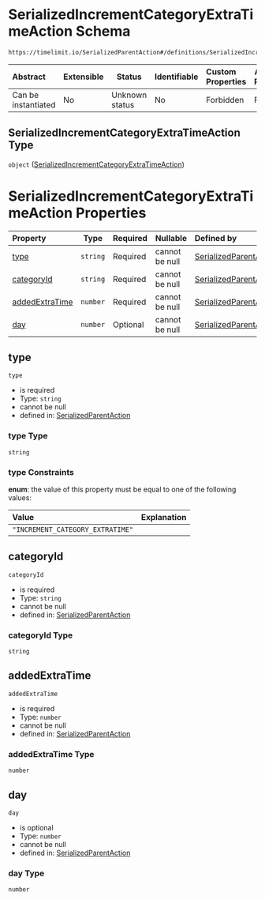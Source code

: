 # SerializedIncrementCategoryExtraTimeAction Schema

```txt
https://timelimit.io/SerializedParentAction#/definitions/SerializedIncrementCategoryExtraTimeAction
```




| Abstract            | Extensible | Status         | Identifiable | Custom Properties | Additional Properties | Access Restrictions | Defined In                                                                                        |
| :------------------ | ---------- | -------------- | ------------ | :---------------- | --------------------- | ------------------- | ------------------------------------------------------------------------------------------------- |
| Can be instantiated | No         | Unknown status | No           | Forbidden         | Forbidden             | none                | [SerializedParentAction.schema.json\*](SerializedParentAction.schema.json "open original schema") |

## SerializedIncrementCategoryExtraTimeAction Type

`object` ([SerializedIncrementCategoryExtraTimeAction](serializedparentaction-definitions-serializedincrementcategoryextratimeaction.md))

# SerializedIncrementCategoryExtraTimeAction Properties

| Property                          | Type     | Required | Nullable       | Defined by                                                                                                                                                                                                                                                                |
| :-------------------------------- | -------- | -------- | -------------- | :------------------------------------------------------------------------------------------------------------------------------------------------------------------------------------------------------------------------------------------------------------------------ |
| [type](#type)                     | `string` | Required | cannot be null | [SerializedParentAction](serializedparentaction-definitions-serializedincrementcategoryextratimeaction-properties-type.md "https&#x3A;//timelimit.io/SerializedParentAction#/definitions/SerializedIncrementCategoryExtraTimeAction/properties/type")                     |
| [categoryId](#categoryId)         | `string` | Required | cannot be null | [SerializedParentAction](serializedparentaction-definitions-serializedincrementcategoryextratimeaction-properties-categoryid.md "https&#x3A;//timelimit.io/SerializedParentAction#/definitions/SerializedIncrementCategoryExtraTimeAction/properties/categoryId")         |
| [addedExtraTime](#addedExtraTime) | `number` | Required | cannot be null | [SerializedParentAction](serializedparentaction-definitions-serializedincrementcategoryextratimeaction-properties-addedextratime.md "https&#x3A;//timelimit.io/SerializedParentAction#/definitions/SerializedIncrementCategoryExtraTimeAction/properties/addedExtraTime") |
| [day](#day)                       | `number` | Optional | cannot be null | [SerializedParentAction](serializedparentaction-definitions-serializedincrementcategoryextratimeaction-properties-day.md "https&#x3A;//timelimit.io/SerializedParentAction#/definitions/SerializedIncrementCategoryExtraTimeAction/properties/day")                       |

## type




`type`

-   is required
-   Type: `string`
-   cannot be null
-   defined in: [SerializedParentAction](serializedparentaction-definitions-serializedincrementcategoryextratimeaction-properties-type.md "https&#x3A;//timelimit.io/SerializedParentAction#/definitions/SerializedIncrementCategoryExtraTimeAction/properties/type")

### type Type

`string`

### type Constraints

**enum**: the value of this property must be equal to one of the following values:

| Value                            | Explanation |
| :------------------------------- | ----------- |
| `"INCREMENT_CATEGORY_EXTRATIME"` |             |

## categoryId




`categoryId`

-   is required
-   Type: `string`
-   cannot be null
-   defined in: [SerializedParentAction](serializedparentaction-definitions-serializedincrementcategoryextratimeaction-properties-categoryid.md "https&#x3A;//timelimit.io/SerializedParentAction#/definitions/SerializedIncrementCategoryExtraTimeAction/properties/categoryId")

### categoryId Type

`string`

## addedExtraTime




`addedExtraTime`

-   is required
-   Type: `number`
-   cannot be null
-   defined in: [SerializedParentAction](serializedparentaction-definitions-serializedincrementcategoryextratimeaction-properties-addedextratime.md "https&#x3A;//timelimit.io/SerializedParentAction#/definitions/SerializedIncrementCategoryExtraTimeAction/properties/addedExtraTime")

### addedExtraTime Type

`number`

## day




`day`

-   is optional
-   Type: `number`
-   cannot be null
-   defined in: [SerializedParentAction](serializedparentaction-definitions-serializedincrementcategoryextratimeaction-properties-day.md "https&#x3A;//timelimit.io/SerializedParentAction#/definitions/SerializedIncrementCategoryExtraTimeAction/properties/day")

### day Type

`number`
